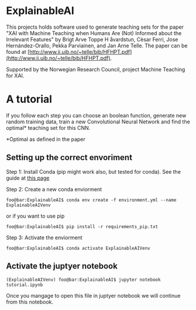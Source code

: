 # ExplainableAI
This projects holds software used to generate teaching sets for the paper "XAI with Machine Teaching when Humans Are (Not) Informed about the Irrelevant Features" by Brigt Arve Toppe H åvardstun, Cèsar Ferri, Jose Hernández-Orallo,
Pekka Parviainen, and Jan Arne Telle. The paper can be found at [http://www.ii.uib.no/~telle/bib/HFHPT.pdf](http://www.ii.uib.no/~telle/bib/HFHPT.pdf).

Supported by the Norwegian Research Council, project Machine Teaching for XAI.

# A tutorial

 If you follow each step you can choose an boolean function, generate new random training data, train a new Convolutional Neural Network and find the optimal* teaching set for this CNN.

 *Optimal as defined in the paper
<a id='creating-conda'></a>
## Setting up the correct envoriment
<a id='install-conda'></a>
 Step 1: Install Conda (pip might work also, but tested for conda). See the guide at [this page](https://conda.io/projects/conda/en/latest/user-guide/install/index.html)
 
<a id='create-new-conda'></a>
 Step 2: Create a new conda enviorment
```console
foo@bar:ExplainableAI$ conda env create -f environment.yml --name ExplainableAIVenv
```
or if you want to use pip
```console
foo@bar:ExplainableAI$ pip install -r requirements_pip.txt
```
<a id='activate-conda'></a>
 Step 3: Activate the enviorment
```console
foo@bar:ExplainableAI$ conda activate ExplainableAIVenv
```

<a id='activate-the-jupyter-notebook'></a>
## Activate the juptyer notebook

```console
(ExplainableAIVenv) foo@bar:ExplainableAI$ jupyter notebook tutorial.ipynb
```

 Once you mangage to open this file in juptyer notebook we will continue from this notebook.


 
